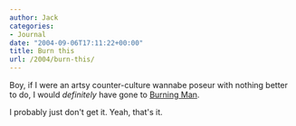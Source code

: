 ```yaml
---
author: Jack
categories:
- Journal
date: "2004-09-06T17:11:22+00:00"
title: Burn this
url: /2004/burn-this/
---
```


Boy, if I were an artsy counter-culture wannabe poseur with nothing better to do, I would _definitely_ have gone to [Burning Man][1].

I probably just don't get it. Yeah, that's it.

 [1]: http://www.burningman.com/